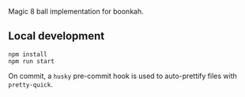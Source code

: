 Magic 8 ball implementation for boonkah.

## Local development

```
npm install
npm run start
```

On commit, a `husky` pre-commit hook is used to auto-prettify
files with `pretty-quick`.
